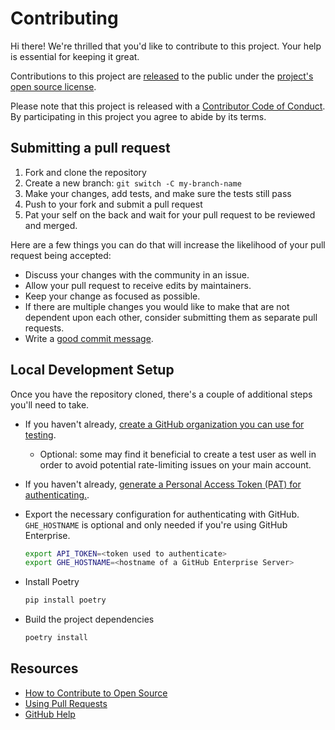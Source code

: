# Contributing

Hi there! We're thrilled that you'd like to contribute to
this project. Your help is essential for keeping it great.

Contributions to this project are [released](https://help.github.com/articles/github-terms-of-service/#6-contributions-under-repository-license)
to the public under the [project's open source license](LICENSE).

Please note that this project is released with a [Contributor Code of Conduct](CODE_OF_CONDUCT.md).
By participating in this project you agree to abide by its terms.

## Submitting a pull request

1. Fork and clone the repository
2. Create a new branch: `git switch -C my-branch-name`
3. Make your changes, add tests, and make sure the tests still pass
4. Push to your fork and submit a pull request
5. Pat your self on the back and wait for your pull request to be reviewed and merged.

Here are a few things you can do that will increase the likelihood
of your pull request being accepted:

- Discuss your changes with the community in an issue.
- Allow your pull request to receive edits by maintainers.
- Keep your change as focused as possible.
- If there are multiple changes you would like to make that are not dependent
upon each other, consider submitting them as separate pull requests.
- Write a [good commit message](http://tbaggery.com/2008/04/19/a-note-about-git-commit-messages.html).

## Local Development Setup

Once you have the repository cloned, there's a couple of additional
steps you'll need to take.

- If you haven't already, [create a GitHub organization you can use for testing](https://help.github.com/en/articles/creating-a-new-organization-from-scratch).
  - Optional: some may find it beneficial to create a test user
as well in order to avoid potential rate-limiting issues on your main account.
- If you haven't already, [generate a Personal Access Token (PAT) for authenticating.](https://docs.github.com/en/authentication/keeping-your-account-and-data-secure/creating-a-personal-access-token).
- Export the necessary configuration for authenticating with GitHub.
`GHE_HOSTNAME` is optional and only needed if you're using GitHub Enterprise.

  ```sh
  export API_TOKEN=<token used to authenticate>
  export GHE_HOSTNAME=<hostname of a GitHub Enterprise Server>
  ```

- Install Poetry

  ```sh
  pip install poetry
  ```

- Build the project dependencies

  ```sh
  poetry install
  ```

## Resources

- [How to Contribute to Open Source](https://opensource.guide/how-to-contribute/)
- [Using Pull Requests](https://help.github.com/articles/about-pull-requests/)
- [GitHub Help](https://help.github.com)
